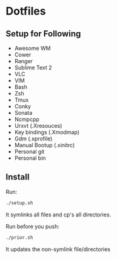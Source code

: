 # Dotfiles

## Setup for Following

* Awesome WM
* Cower
* Ranger
* Sublime Text 2
* VLC
* VIM
* Bash
* Zsh
* Tmux
* Conky
* Sonata
* Ncmpcpp
* Urxvt (.Xresouces)
* Key bindings (.Xmodmap)
* Gdm (.xprofile)
* Manual Bootup (.xinitrc)
* Personal git
* Personal bin

## Install

Run:

```sh
./setup.sh
```

It symlinks all files and cp's all directories.

Run before you push:

```sh
./prior.sh
```

It updates the non-symlink file/directories
